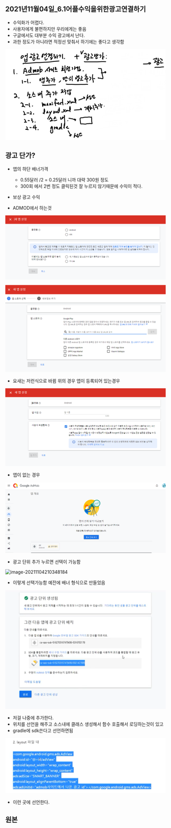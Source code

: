 ## 2021년11월04일_6.1어플수익을위한광고연결하기

- 수익화가 어렵다. 
- 사용자에게 불편하지만 우리에게는 좋음
- 구글에서도 대부분 수익 광고에서 난다.
- 과한 정도가 아니라면 적정선 맞춰서 하기에는 좋다고 생각함

![image-20211104205609084](2021년11월04일_6.1어플수익을위한광고연결하기.assets/image-20211104205609084.png)

## 광고 단가?

- 앱의 하단 배너가격
  - 0.55달러 /2 = 0.25달러 니까 대략 300원 정도
  - 300회 에서 2번 정도 클릭된것 잘 누르지 않기때문에 수익이 적다.
- 보상 광고 수익

- ADMOD에서 하는것

![image-20211104210222992](2021년11월04일_6.1어플수익을위한광고연결하기.assets/image-20211104210222992.png)

![image-20211104210235867](2021년11월04일_6.1어플수익을위한광고연결하기.assets/image-20211104210235867.png)

- 요새는 저런식으로 바뀜 위의 경우 앱이 등록되어 있는경우

![image-20211104210304837](2021년11월04일_6.1어플수익을위한광고연결하기.assets/image-20211104210304837.png)

- 앱이 없는 경우

![image-20211104210329875](2021년11월04일_6.1어플수익을위한광고연결하기.assets/image-20211104210329875.png) 

- 광고 단위 추가 누르면 선택이 가능함

![image-20211104210348184](image-20211104210348184.png)

- 이렇게 선택가능함 예전에 배너 형식으로 만들었음

![image-20211104210431472](2021년11월04일_6.1어플수익을위한광고연결하기.assets/image-20211104210431472.png)

- 저걸 나중에 추가한다.
- 위치를 선언을 해주고 소스내에 클래스 생성해서 함수 호출해서 로딩하는것이 있고
- gradle에 sdk쓴다고 선언하면됨

![image-20211104210555116](2021년11월04일_6.1어플수익을위한광고연결하기.assets/image-20211104210555116.png)

- 이런 곳에 선언한다.

## 원본
